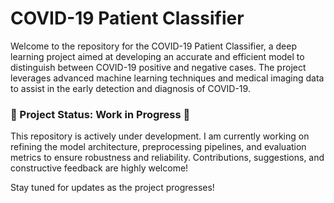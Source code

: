 # COVID-19 Patient Classifier

Welcome to the repository for the COVID-19 Patient Classifier, a deep learning project aimed at developing an accurate and efficient model to distinguish between COVID-19 positive and negative cases. The project leverages advanced machine learning techniques and medical imaging data to assist in the early detection and diagnosis of COVID-19.

### 🚧 Project Status: Work in Progress 🚧

This repository is actively under development. I am currently working on refining the model architecture, preprocessing pipelines, and evaluation metrics to ensure robustness and reliability. Contributions, suggestions, and constructive feedback are highly welcome!

Stay tuned for updates as the project progresses!
